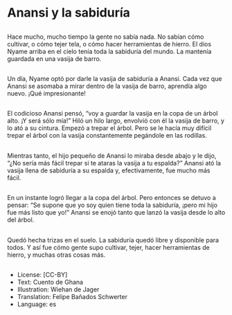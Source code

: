# Anansi y la sabiduría

##
Hace mucho, mucho tiempo la gente no sabía nada. No sabían cómo cultivar, o cómo tejer tela, o cómo hacer herramientas de hierro. El dios Nyame arriba en el cielo tenía toda la sabiduría del mundo. La mantenía guardada en una vasija de barro.

##
Un día, Nyame optó por darle la vasija de sabiduría a Anansi. Cada vez que Anansi se asomaba a mirar dentro de la vasija de barro, aprendía algo nuevo. ¡Qué impresionante!

##
El codicioso Anansi pensó, “voy a guardar la vasija en la copa de un árbol alto. ¡Y será sólo mía!” Hiló un hilo largo, envolvió con él la vasija de barro, y lo ató a su cintura. Empezó a trepar el árbol. Pero se le hacía muy difícil trepar el árbol con la vasija constantemente pegándole en las rodillas.

##
Mientras tanto, el hijo pequeño de Anansi lo miraba desde abajo y le dijo, “¿No sería más fácil trepar si te ataras la vasija a tu espalda?” Anansi ató la vasija llena de sabiduría a su espalda y, efectivamente, fue mucho más fácil.

##
En un instante logró llegar a la copa del árbol. Pero entonces se detuvo a pensar: “Se supone que yo soy quien tiene toda la sabiduría, ¡pero mi hijo fue más listo que yo!” Anansi se enojó tanto que lanzó la vasija desde lo alto del árbol.

##
Quedó hecha trizas en el suelo. La sabiduría quedó libre y disponible para todos. Y así fue cómo gente supo cultivar, tejer, hacer herramientas de hierro, y muchas otras cosas más.

##
* License: [CC-BY]
* Text: Cuento de Ghana
* Illustration: Wiehan de Jager
* Translation: Felipe Bañados Schwerter
* Language: es
